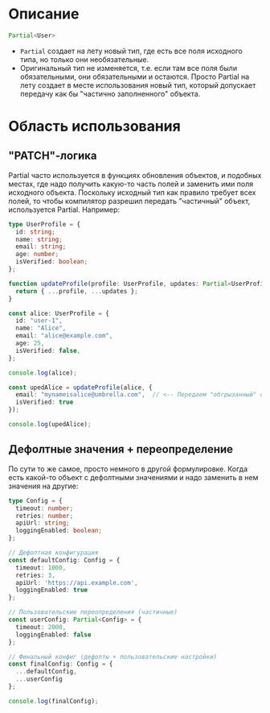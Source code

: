 # Описание

```typescript
Partial<User>
```

* `Partial` создает на лету новый тип, где есть все поля исходного типа, но только они необязательные.
* Оригинальный тип не изменяется, т.е. если там все поля были обязательными, они обязательными и остаются. Просто Partial на лету создает в месте использования новый тип, который допускает передачу как бы "частично заполненного" объекта.

# Область использования

## "PATCH"-логика

Partial часто используется в функциях обновления объектов, и подобных местах, где надо получить какую-то часть полей и заменить ими поля исходного объекта. Поскольку исходный тип как правило требует всех полей, то чтобы компилятор разрешил передать "частичный" объект, используется Partial. Например:

```typescript
type UserProfile = {
  id: string;
  name: string;
  email: string;
  age: number;
  isVerified: boolean;
};

function updateProfile(profile: UserProfile, updates: Partial<UserProfile>): UserProfile {
  return { ...profile, ...updates };
}

const alice: UserProfile = {
  id: "user-1",
  name: "Alice",
  email: "alice@example.com",
  age: 25,
  isVerified: false,
};

console.log(alice);

const upedAlice = updateProfile(alice, {
  email: "mynameisalice@umbrella.com",  // <-- Передаем "обгрызанный" объект
  isVerified: true
});

console.log(upedAlice);
```

## Дефолтные значения + переопределение

По сути то же самое, просто немного в другой формулировке. Когда есть какой-то объект с дефолтными значениями и надо заменить в нем значения на другие:

```typescript
type Config = {
  timeout: number;
  retries: number;
  apiUrl: string;
  loggingEnabled: boolean;
};

// Дефолтная конфигурация
const defaultConfig: Config = {
  timeout: 1000,
  retries: 3,
  apiUrl: 'https://api.example.com',
  loggingEnabled: true
};

// Пользовательские переопределения (частичные)
const userConfig: Partial<Config> = {
  timeout: 2000,
  loggingEnabled: false
};

// Финальный конфиг (дефолты + пользовательские настройки)
const finalConfig: Config = {
  ...defaultConfig,
  ...userConfig
};

console.log(finalConfig);
```


